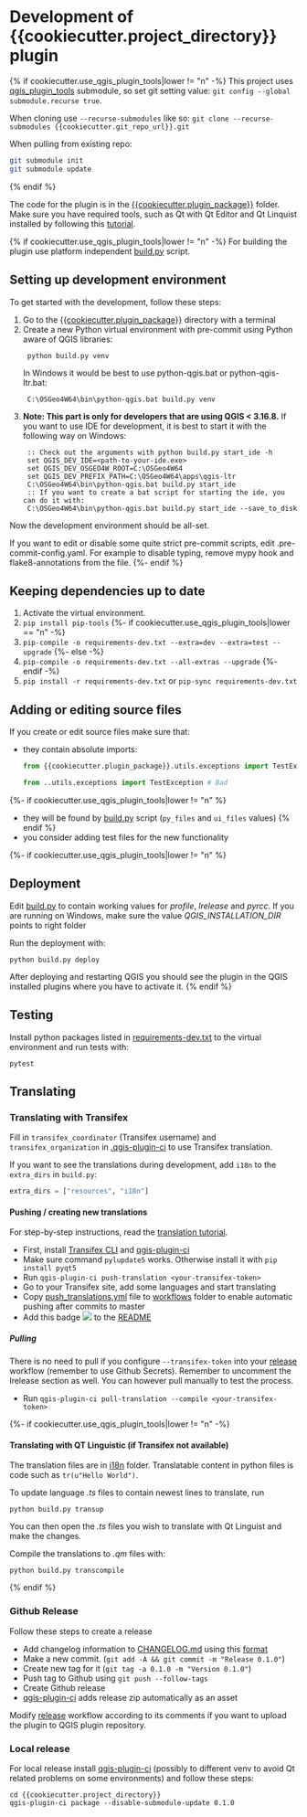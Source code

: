 Development of {{cookiecutter.project_directory}} plugin
===========================

{% if cookiecutter.use_qgis_plugin_tools|lower != "n" -%}
This project uses [qgis_plugin_tools](https://github.com/{{cookiecutter.git_repo_organization}}/qgis_plugin_tools) submodule,
so set git setting value: `git config --global submodule.recurse true`.

When cloning use `--recurse-submodules` like so:
`git clone --recurse-submodules {{cookiecutter.git_repo_url}}.git`

When pulling from existing repo:
```sh
git submodule init
git submodule update
```
{% endif %}

The code for the plugin is in the [{{cookiecutter.plugin_package}}](../{{cookiecutter.project_directory}}) folder. Make sure you have required tools, such as
Qt with Qt Editor and Qt Linquist installed by following this
[tutorial](https://www.qgistutorials.com/en/docs/3/building_a_python_plugin.html#get-the-tools).

{% if cookiecutter.use_qgis_plugin_tools|lower != "n" -%}
For building the plugin use platform independent [build.py](../{{cookiecutter.project_directory}}/build.py) script.

## Setting up development environment

To get started with the development, follow these steps:

1. Go to the  [{{cookiecutter.plugin_package}}](../{{cookiecutter.project_directory}}) directory with a terminal
1. Create a new Python virtual environment with pre-commit using Python aware of QGIS libraries:
   ```shell
    python build.py venv
    ```
   In Windows it would be best to use python-qgis.bat or python-qgis-ltr.bat:
   ```shell
    C:\OSGeo4W64\bin\python-qgis.bat build.py venv
   ```
1. **Note: This part is  only for developers that are using QGIS < 3.16.8.** If you want to use IDE for development, it is best to start it with the
   following way on Windows:
   ```shell
    :: Check out the arguments with python build.py start_ide -h
    set QGIS_DEV_IDE=<path-to-your-ide.exe>
    set QGIS_DEV_OSGEO4W_ROOT=C:\OSGeo4W64
    set QGIS_DEV_PREFIX_PATH=C:\OSGeo4W64\apps\qgis-ltr
    C:\OSGeo4W64\bin\python-qgis.bat build.py start_ide
    :: If you want to create a bat script for starting the ide, you can do it with:
    C:\OSGeo4W64\bin\python-qgis.bat build.py start_ide --save_to_disk
   ```

Now the development environment should be all-set.

If you want to edit or disable some quite strict pre-commit scripts, edit .pre-commit-config.yaml.
For example to disable typing, remove mypy hook and flake8-annotations from the file.
{%- endif %}

## Keeping dependencies up to date

1. Activate the virtual environment.
2. `pip install pip-tools`
{%- if cookiecutter.use_qgis_plugin_tools|lower == "n" -%}
3. `pip-compile -o requirements-dev.txt --extra=dev --extra=test --upgrade`
{%- else -%}
3. `pip-compile -o requirements-dev.txt --all-extras --upgrade`
{%- endif -%}
4. `pip install -r requirements-dev.txt` or `pip-sync requirements-dev.txt`

## Adding or editing  source files

If you create or edit source files make sure that:

* they contain absolute imports:
    ```python
    from {{cookiecutter.plugin_package}}.utils.exceptions import TestException # Good

    from ..utils.exceptions import TestException # Bad

    ```
{%- if cookiecutter.use_qgis_plugin_tools|lower != "n" %}
* they will be found by [build.py](../{{cookiecutter.plugin_package}}/build.py) script (`py_files` and `ui_files` values)
{% endif %}
* you consider adding test files for the new functionality

{%- if cookiecutter.use_qgis_plugin_tools|lower != "n" %}
## Deployment

Edit [build.py](../{{cookiecutter.plugin_package}}/build.py) to contain working values for *profile*, *lrelease* and *pyrcc*. If you are
running on Windows, make sure the value *QGIS_INSTALLATION_DIR* points to right folder

Run the deployment with:

```shell script
python build.py deploy
```

After deploying and restarting QGIS you should see the plugin in the QGIS installed plugins where you have to activate
it.
{% endif %}

## Testing

Install python packages listed in [requirements-dev.txt](../requirements-dev.txt) to the virtual environment
and run tests with:

```shell script
pytest
```

## Translating

### Translating with Transifex

Fill in `transifex_coordinator` (Transifex username) and `transifex_organization`
in [.qgis-plugin-ci](../.qgis-plugin-ci) to use Transifex translation.

If you want to see the translations during development, add `i18n` to the `extra_dirs` in `build.py`:

```python
extra_dirs = ["resources", "i18n"]
```

#### Pushing / creating new translations

For step-by-step instructions, read the [translation tutorial](./translation_tutorial.md#Tutorial).

* First, install [Transifex CLI](https://docs.transifex.com/client/installing-the-client) and
  [qgis-plugin-ci](https://github.com/opengisch/qgis-plugin-ci)
* Make sure command `pylupdate5` works. Otherwise install it with `pip install pyqt5`
* Run `qgis-plugin-ci push-translation <your-transifex-token>`
* Go to your Transifex site, add some languages and start translating
* Copy [push_translations.yml](push_translations.yml) file to [workflows](../.github/workflows) folder to enable
  automatic pushing after commits to master
* Add this badge ![]({{cookiecutter.git_repo_url}}/workflows/Translations/badge.svg) to
  the [README](../README.md)

##### Pulling

There is no need to pull if you configure `--transifex-token` into your
[release](../.github/workflows/release.yml) workflow (remember to use Github Secrets). Remember to uncomment the
lrelease section as well. You can however pull manually to test the process.

* Run `qgis-plugin-ci pull-translation --compile <your-transifex-token>`

{%- if cookiecutter.use_qgis_plugin_tools|lower != "n" -%}
#### Translating with QT Linguistic (if Transifex not available)

The translation files are in [i18n](../{{cookiecutter.project_directory}}/resources/i18n) folder. Translatable content in python files is
code such as `tr(u"Hello World")`.

To update language *.ts* files to contain newest lines to translate, run

```shell script
python build.py transup
```

You can then open the *.ts* files you wish to translate with Qt Linguist and make the changes.

Compile the translations to *.qm* files with:

```shell script
python build.py transcompile
```
{% endif %}

### Github Release

Follow these steps to create a release

* Add changelog information to [CHANGELOG.md](../CHANGELOG.md) using this
  [format](https://raw.githubusercontent.com/opengisch/qgis-plugin-ci/master/CHANGELOG.md)
* Make a new commit. (`git add -A && git commit -m "Release 0.1.0"`)
* Create new tag for it (`git tag -a 0.1.0 -m "Version 0.1.0"`)
* Push tag to Github using `git push --follow-tags`
* Create Github release
* [qgis-plugin-ci](https://github.com/opengisch/qgis-plugin-ci) adds release zip automatically as an asset

Modify [release](../.github/workflows/release.yml) workflow according to its comments if you want to upload the
plugin to QGIS plugin repository.

### Local release

For local release install [qgis-plugin-ci](https://github.com/opengisch/qgis-plugin-ci) (possibly to different venv
to avoid Qt related problems on some environments) and follow these steps:
```shell
cd {{cookiecutter.project_directory}}
qgis-plugin-ci package --disable-submodule-update 0.1.0
```
